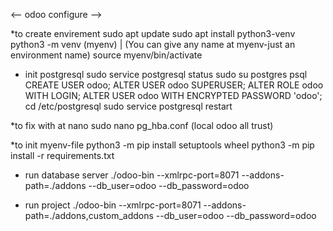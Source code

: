 <--      odoo configure      -->


*to create envirement
sudo apt update
sudo apt install python3-venv
python3 -m venv (myenv) | (You can give any name at myenv-just an environment name)
source myenv/bin/activate

* init postgresql
sudo service postgresql status
sudo su postgres
psql
CREATE USER odoo;
ALTER USER odoo SUPERUSER;
ALTER ROLE odoo WITH LOGIN;
ALTER USER odoo WITH ENCRYPTED PASSWORD 'odoo';
cd /etc/postgresql
sudo service postgresql restart

*to fix with at nano
sudo nano pg_hba.conf
(local    odoo    all    trust)

*to init myenv-file
python3 -m pip install setuptools wheel
python3 -m pip install -r requirements.txt

* run database server
./odoo-bin --xmlrpc-port=8071 --addons-path=./addons --db_user=odoo --db_password=odoo


* run project
./odoo-bin --xmlrpc-port=8071 --addons-path=./addons,custom_addons --db_user=odoo --db_password=odoo


